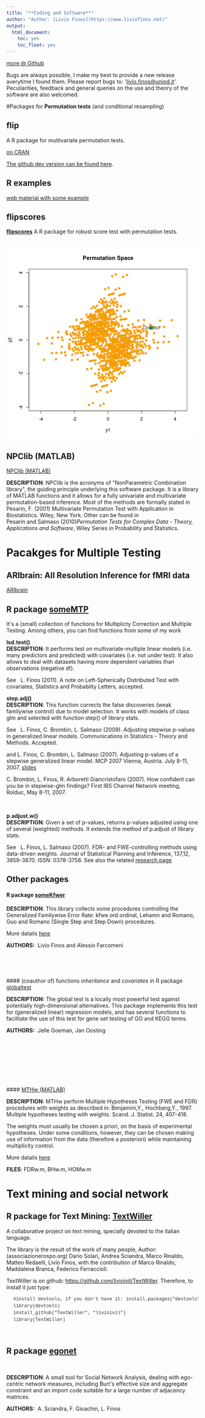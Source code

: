 ```yaml
---
title: "**Coding and Software**"
author: "Author: [Livio Finos](https://www.liviofinos.net)"
output:
  html_document:
    toc: yes
    toc_float: yes
---
```



<a href="https://github.com/livioivil">more @ Github</a>

Bugs are always possible, I make my best to provide a new release averytime I found them.
Please report bugs to: 'livio.finos@unipd.it'. Peculiarities, feedback and general queries on the use and theory of the software are also welcomed.

#Packages for **Permutation tests** (and conditional resampling)

## flip
A R package for multivariate permutation tests.

<a class="mceItemAnchor" title="flip" href="http://cran.r-project.org/web/packages/flip" target="_blank" mce_real_href="http://cran.r-project.org/web/packages/flip">on CRAN</a>

 <a mce_real_href="https://github.com/livioivil/flip" href="https://github.com/livioivil/flip">The github dev version can be found here</a>.
 

## R examples
<a class="mceItemAnchor" title="flip_extra" href="https://rawgit.com/livioivil/flip_extra/master/README.html" target="_blank" mce_real_href="https://rawgit.com/livioivil/flip_extra/master/README.html">web material with some example</a>

## flipscores
<a class="mceItemAnchor" title="flipscores" href="http://cran.r-project.org/web/packages/flipscores" target="_blank" mce_real_href="http://cran.r-project.org/web/packages/flipscores">**flipscores**</a>
A R package for robust score test with permutation tests.



<p>&nbsp;<img title="permSpace.png" alt="permSpace.png" src="../images/permSpace.png" mce_real_src="../images/permSpace.png"</p>


## NPClib (MATLAB)
<a class="mceItemAnchor" title="NPClib" name="NPClib"></a><a href="http://www.wiley.com/legacy/wileychi/pesarin/material.html" mce_real_href="http://www.wiley.com/legacy/wileychi/pesarin/material.html">NPClib (MATLAB)<br></a>

<b>DESCRIPTION</b>: NPClib is the acronyms of "NonParametric Combination library", the guiding principle underlying this software package. It is a library of MATLAB functions and it allows for a fully univariate and multivariate permutation-based inference. Most of the methods are formally stated in Pesarin, F. (2001) Multivariate Permutation Test with Application in Biostatistics. Wiley, New York. Other can be found in   
Pesarin and Salmaso (2010)*Permutation Tests for Complex Data - Theory, Applications and Software*, Wiley Series in Probability and Statistics.

# Pacakges for Multiple Testing

## ARIbrain: All Resolution Inference for fMRI data 
<a class="mceItemAnchor" title="ARIbrain" href="http://cran.r-project.org/web/packages/ARIbrain/" target="_blank" mce_real_href="http://cran.r-project.org/web/packages/ARIbrain/">ARIbrain</a>


## R package <a class="mceItemAnchor" title="someMTP" href="http://cran.r-project.org/web/packages/someMTP/" target="_blank" mce_real_href="http://cran.r-project.org/web/packages/someMTP/">someMTP</a>
<p>It's a (small) collection of functions for Multiplicty Correction and Multiple Testing. Among others, you can find functions from some of my work<br></p>


<p><b>lsd.test()<br>DESCRIPTION</b>: It performs test on multivariate-multiple linear models (i.e. many predictors and predicted) with covariates (i.e. not under test). It also allows to deal with datasets having more dependent variables than observations (negative df). <br></p>

<p>See&nbsp;&nbsp; L. Finos (2011). A note on Left-Spherically Distributed Test with covariates, Statistics and Probabilty Letters, accepted. </p>

<p><b>step.adj()<br>DESCRIPTION</b>: This function corrects the false discoveries (weak familywise control) due to model selection. It works with models of class glm and selected with function step() of library stats.</p>

<p>See&nbsp;&nbsp; L. Finos, C. Brombin, L. Salmaso (2009). Adjusting stepwise p-values in generalized linear models. Communications in Statistics - Theory and Methods. Accepted.</p>

<p>and L. Finos, C. Brombin, L. Salmaso (2007). Adjusting p-values of a stepwise generalized linear model. MCP 2007 Vienna, Austria. July 8-11, 2007. <a href="http://www.mcp-conference.org/2007/presentations/Brombin_Chiara.pdf" target="_blank" mce_real_href="http://www.mcp-conference.org/2007/presentations/Brombin_Chiara.pdf">slides</a></p>

<p>C. Brombin, L. Finos, R. Arboretti Giancristofaro (2007). How confident can you be in stepwise-glm findings? First IBS Channel Network meeting, Rolduc, May 8-11, 2007. </p>
<br>
<p><b>p.adjust.w()<br>DESCRIPTION</b>: Given a set of p-values, returns p-values adjusted using one of several (weighted) methods. It extends the method of p.adjust of library stats.<br></p>

<p>See&nbsp;&nbsp; L. Finos, L. Salmaso (2007). FDR- and FWE-controlling methods using data-driven weights. Journal of Statistical Planning and Inference, 137,12, 3859-3870. ISSN: 0378-3758. See also the related <a href="http://homes.stat.unipd.it/livio/?page=Research#weights" target="_blank" mce_real_href="http://homes.stat.unipd.it/livio/?page=Research#weights">research page</a><a href="http://homes.stat.unipd.it/livio/?page=Research#weights" target="_blank" mce_real_href="http://homes.stat.unipd.it/livio/?page=Research#weights"><br></a></p>


## Other packages
#### <a class="mceItemAnchor" title="kfwe" name="kfwe"></a>R package <a onclick="return true;window.open('','','');" href="http://cran.r-project.org/web/packages/someKfwer/index.html" target="_blank" mce_real_href="http://cran.r-project.org/web/packages/someKfwer/index.html">someKfwer</a>
<p><b>DESCRIPTION</b>: This library collects some procedures controlling the Generalized Familywise Error Rate: kfwe.ord ordinal, Lehamn and Romano, Guo and Romano (Single Step and Step Down) procedures. </p>

<p>More datails <a href="http://homes.stat.unipd.it/livio/?page=Research#kfweord" target="_blank" mce_real_href="http://homes.stat.unipd.it/livio/?page=Research#kfweord">here</a></p>

<p><b>AUTHORS:</b>&nbsp; Livio Finos and Alessio Farcomeni<br></p>

<p><i><br></i></p>

<p>&nbsp;</p>
#### (coauthor of) functions <i>inheritance</i> and <i>covariates</i> in 
R package <a href="http://bioconductor.org/packages/2.5/bioc/html/globaltest.html" target="_blank" mce_real_href="http://bioconductor.org/packages/2.5/bioc/html/globaltest.html">globaltest</a><a class="mceItemAnchor" title="globaltest" name="globaltest"></a> <br>
<p><b>DESCRIPTION:</b> The global test is a locally most powerful test against potentially high-dimensional alternatives. This package implements this test for (generalized linear) regression models, and has several functions to facilitate the use of this test for gene set testing of GO and KEGG terms.</p>

<p><b>AUTHORS:</b>&nbsp; Jelle Goeman, Jan Oosting<br></p>

<p><font size="0" face="verdana"><i><br></i></font></p>

<p>&nbsp;</p>

<p>&nbsp;</p>

<p>&nbsp;</p>
#### <a class="mceItemAnchor" title="MTHw" name="MTHw"></a><a href="http://associazionerospo.org/livio/MTHw.zip" mce_real_href="http://associazionerospo.org/livio/MTHw.zip">MTHw (MATLAB)</a>
<p><b>DESCRIPTION</b>: MTHw perform Multiple Hypotheses Testing (FWE and FDR) procedures with weights as described in: Benjamini,Y., Hochberg,Y., 1997. Multiple hypotheses testing with weights. Scand. J. Statist. 24, 407-418. </p>

<p>The weights must usually be chosen a priori, on the basis of experimental hypotheses. Under some conditions, however, they can be chosen making use of information from the data (therefore a posteriori) while maintaining multiplicity control. </p>

<p>More datails <a href="http://homes.stat.unipd.it/livio/?page=Research#weights" mce_real_href="http://homes.stat.unipd.it/livio/?page=Research#weights">here</a> <a href="http://associazionerospo.org/livio/P07_finos_sismec_slides.pdf" target="_blank" mce_real_href="http://associazionerospo.org/livio/P07_finos_sismec_slides.pdf"></a></p>

<p><b>FILES</b>: FDRw.m, BHw.m, HOMw.m </p>



# Text mining and social network
## R package for Text Mining: <a class="mceItemAnchor" title="TextWiller" href="https://github.com/livioivil/TextWiller" target="_blank" mce_real_href="https://github.com/livioivil/TextWiller">TextWiller</a>
<p>A collaborative project on text mining, specially devoted to the italian language.</p>
<p>The library is the result of the work of many people, 
Author: (associazionerospo.org) Dario Solari, Andrea Sciandra, Marco Rinaldo, Matteo Redaelli, Livio Finos, with the contribution of Marco Rinaldo, Maddalena Branca, Federico Ferraccioli.
</p>

<p>TextWiller is on github: <a mce_real_href="https://github.com/livioivil/TextWiller" href="https://github.com/livioivil/TextWiller">https://github.com/livioivil/TextWiller</a>. Therefore, to install it just type:</p>
<pre style="font-family: Consolas, 'Liberation Mono', Courier, monospace; font-size: 12px; margin-top: 0px; margin-bottom: 0px; color: rgb(51, 51, 51); font-style: normal; font-variant: normal; font-weight: normal; letter-spacing: normal; line-height: 18px; orphans: auto; text-align: start; text-indent: 0px; text-transform: none; widows: auto; word-spacing: 0px; -webkit-text-stroke-width: 0px;"><div class="line" id="LC9" style="padding-left: 18px;">#install devtools, if you don't have it: install.packages("devtools")</div><div class="line" id="LC11" style="padding-left: 18px;">library(devtools)</div><div class="line" id="LC13" style="padding-left: 18px;">install_github("TextWiller", "livioivil")</div><div class="line" id="LC15" style="padding-left: 18px;">library(TextWiller)</div></pre>
<p>&nbsp;</p>


## R package <a onclick="return true;window.open('','','');" href="http://cran.r-project.org/web/packages/egonet/index.html" target="_blank" mce_real_href="http://cran.r-project.org/web/packages/egonet/index.html">egonet
<a onclick="return true;window.open('','','');" href="http://cran.r-project.org/web/packages/egonet/index.html" target="_blank" mce_real_href="http://cran.r-project.org/web/packages/egonet/index.html"><br></a></h3>
<p><b>DESCRIPTION</b>: A small tool for Social Network Analysis, dealing with ego-centric network measures, including Burt's effective size and aggregate constraint and an import code suitable for a large number of adjacency matrices. </p>

<p><b>AUTHORS:</b>&nbsp; A. Sciandra, F. Gioachin, L. Finos</p>

<!-- <p><img title="egonetResult.png" alt="egonetResult.png" src="http://homes1.stat.unipd.it/livio/?image=egonetResult.png" mce_real_src="http://homes.stat.unipd.it/livio/?image=egonetResult.png" height="315" width="672"> <br></p> -->


</div></div></div><input id="gwProxy" type="hidden"><!--Session data--><input id="jsProxy" onclick="jsCall();" type="hidden"> 
<div id="refHTML"></div><input id="gwProxy" type="hidden"><!--Session data--><input id="jsProxy" onclick="jsCall();" type="hidden"> 
<div id="refHTML"></div><input id="gwProxy" type="hidden"><!--Session data--><input id="jsProxy" onclick="jsCall();" type="hidden"> 
<div id="refHTML"></div><input id="gwProxy" type="hidden"><!--Session data--><input id="jsProxy" onclick="jsCall();" type="hidden"> 
<div id="refHTML"></div><input id="gwProxy" type="hidden"><!--Session data--><input id="jsProxy" onclick="jsCall();" type="hidden"> 
<div id="refHTML"></div><input id="gwProxy" type="hidden"><!--Session data--><input id="jsProxy" onclick="jsCall();" type="hidden"> 
<div id="refHTML"></div>
</div>
